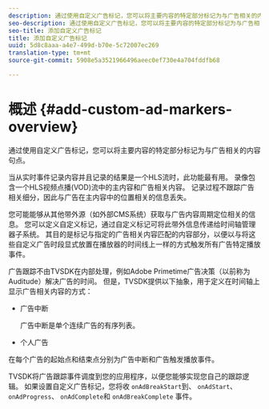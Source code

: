 ```yaml
---
description: 通过使用自定义广告标记，您可以将主要内容的特定部分标记为与广告相关的内容句点。
seo-description: 通过使用自定义广告标记，您可以将主要内容的特定部分标记为与广告相关的内容句点。
seo-title: 添加自定义广告标记
title: 添加自定义广告标记
uuid: 5d8c8aaa-a4e7-499d-b70e-5c72007ec269
translation-type: tm+mt
source-git-commit: 5908e5a3521966496aeec0ef730e4a704fddfb68

---
```



# 概述 {#add-custom-ad-markers-overview}

通过使用自定义广告标记，您可以将主要内容的特定部分标记为与广告相关的内容句点。

当从实时事件记录内容并且记录的结果是一个HLS流时，此功能最有用。 录像包含一个HLS视频点播(VOD)流中的主内容和广告相关内容。 记录过程不跟踪广告相关细分，因此与广告在主内容中的位置相关的信息丢失。

您可能能够从其他带外源（如外部CMS系统）获取与广告内容周期定位相关的信息。 您可以定义自定义标记，通过自定义标记可将此带外信息传递给时间轴管理器子系统。 其目的是标记与指定的广告相关内容匹配的内容部分，以便以与将这些自定义广告时段显式放置在播放器的时间线上一样的方式触发所有广告特定播放事件。

广告跟踪不由TVSDK在内部处理，例如Adobe Primetime广告决策（以前称为Auditude）解决广告的时间。 但是，TVSDK提供以下抽象，用于定义在时间轴上显示广告相关内容的方式：

* 广告中断

   广告中断是单个连续广告的有序列表。
* 个人广告

在每个广告的起始点和结束点分别为广告中断和广告触发播放事件。

TVSDK将广告跟踪事件调度到您的应用程序，以便您能够实现您自己的跟踪逻辑。 如果设置自定义广告标记，您将收 `onAdBreakStart`到、 `onAdStart`、 `onAdProgress`、 `onAdComplete`和 `onAdBreakComplete` 事件。

